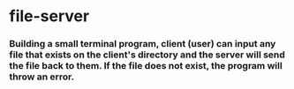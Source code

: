 # file-server

### Building a small terminal program, client (user) can input any file that exists on the client's directory and the server will send the file back to them. If the file does not exist, the program will throw an error.